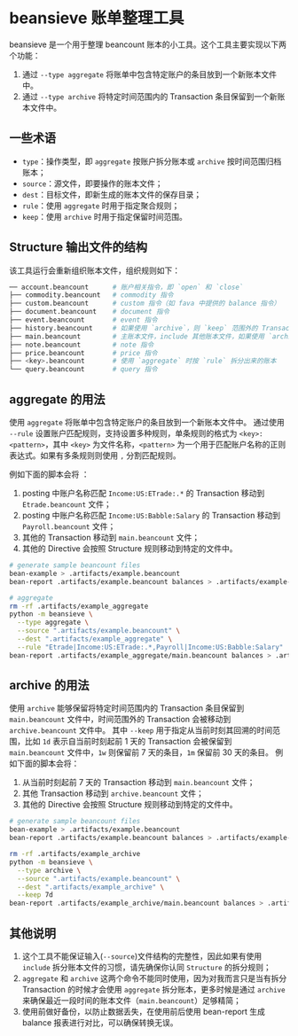# beansieve 账单整理工具

beansieve 是一个用于整理 beancount 账本的小工具。这个工具主要实现以下两个功能：

1. 通过 `--type aggregate` 将账单中包含特定账户的条目放到一个新账本文件中。
2. 通过 `--type archive` 将特定时间范围内的 Transaction 条目保留到一个新账本文件中。

## 一些术语

- `type`：操作类型，即 `aggregate` 按账户拆分账本或 `archive` 按时间范围归档账本；
- `source`：源文件，即要操作的账本文件；
- `dest`：目标文件，即新生成的账本文件的保存目录；
- `rule`：使用 `aggregate` 时用于指定聚合规则；
- `keep`：使用 `archive` 时用于指定保留时间范围。

## Structure 输出文件的结构

该工具运行会重新组织账本文件，组织规则如下：

```bash
── account.beancount      # 账户相关指令，即 `open` 和 `close`
├── commodity.beancount   # commodity 指令
├── custom.beancount      # custom 指令（如 fava 中提供的 balance 指令）
├── document.beancount    # document 指令
├── event.beancount       # event 指令
├── history.beancount     # 如果使用 `archive`，则 `keep` 范围外的 Transaction 会被移动到此文件夹中
├── main.beancount        # 主账本文件，include 其他账本文件，如果使用 `archive` 则会包含 `keep` 范围内的 Transaction，如果使用 `aggregate` 则未匹配上的 Transaction 文件会被移动到此文件
├── note.beancount        # note 指令
├── price.beancount       # price 指令
├── <key>.beancount       # 使用 `aggregate` 时按 `rule` 拆分出来的账本
└── query.beancount       # query 指令
```

## aggregate 的用法

使用 `aggregate` 将账单中包含特定账户的条目放到一个新账本文件中。
通过使用 `--rule` 设置账户匹配规则，支持设置多种规则，单条规则的格式为 `<key>:<pattern>`，其中 `<key>` 为文件名称，`<pattern>` 为一个用于匹配账户名称的正则表达式。如果有多条规则则使用 `,` 分割匹配规则。

例如下面的脚本会将 ：

1. posting 中账户名称匹配 `Income:US:ETrade:.*` 的 Transaction 移动到 `Etrade.beancount` 文件；
2. posting 中账户名称匹配 `Income:US:Babble:Salary` 的 Transaction 移动到 `Payroll.beancount` 文件；
3. 其他的 Transaction 移动到 `main.beancount` 文件；
4. 其他的 Directive 会按照 Structure 规则移动到特定的文件中。

```bash
# generate sample beancount files
bean-example > .artifacts/example.beancount
bean-report .artifacts/example.beancount balances > .artifacts/example-balances.txt

# aggregate
rm -rf .artifacts/example_aggregate
python -m beansieve \
  --type aggregate \
  --source ".artifacts/example.beancount" \
  --dest ".artifacts/example_aggregate" \
  --rule "Etrade|Income:US:ETrade:.*,Payroll|Income:US:Babble:Salary"
bean-report .artifacts/example_aggregate/main.beancount balances > .artifacts/example_aggregate-balances.txt
```

## archive 的用法

使用 `archive` 能够保留将特定时间范围内的 Transaction 条目保留到 `main.beancount` 文件中，时间范围外的 Transaction 会被移动到 `archive.beancount` 文件中。
其中 `--keep` 用于指定从当前时刻其回溯的时间范围，比如 `1d` 表示自当前时刻起前 1 天的 Transaction 会被保留到 `main.beancount` 文件中，`1w` 则保留前 7 天的条目，`1m` 保留前 30 天的条目。
例如下面的脚本会将：

1. 从当前时刻起前 7 天的 Transaction 移动到 `main.beancount` 文件；
2. 其他 Transaction 移动到 `archive.beancount` 文件；
4. 其他的 Directive 会按照 Structure 规则移动到特定的文件中。

```bash
# generate sample beancount files
bean-example > .artifacts/example.beancount
bean-report .artifacts/example.beancount balances > .artifacts/example-balances.txt

rm -rf .artifacts/example_archive
python -m beansieve \
  --type archive \
  --source ".artifacts/example.beancount" \
  --dest ".artifacts/example_archive" \
  --keep 7d
bean-report .artifacts/example_archive/main.beancount balances > .artifacts/example_archive-balances.txt
```

## 其他说明

1. 这个工具不能保证输入(`--source`)文件结构的完整性，因此如果有使用 `include` 拆分账本文件的习惯，请先确保你认同 `Structure` 的拆分规则；
2. `aggregate` 和 `archive` 这两个命令不能同时使用，因为对我而言只是当有拆分 Transaction 的时候才会使用 `aggregate` 拆分账本，更多时候是通过 `archive` 来确保最近一段时间的账本文件（`main.beancount`）足够精简；
3. 使用前做好备份，以防止数据丢失，在使用前后使用 bean-report 生成 balance 报表进行对比，可以确保转换无误。
